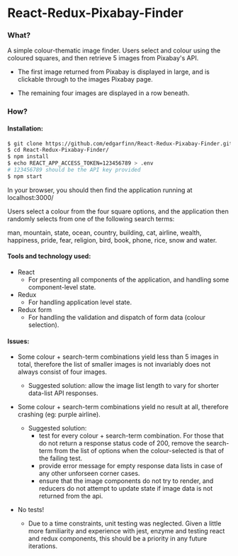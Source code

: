 # React-Redux-Pixabay-Finder

### What?
A simple colour-thematic image finder. Users select and colour using the coloured squares, and then retrieve 5 images from Pixabay's API.

- The first image returned from Pixabay is displayed in large, and is clickable through to the images Pixabay page.

- The remaining four images are displayed in a row beneath.

### How?

#### Installation:

```bash
$ git clone https://github.com/edgarfinn/React-Redux-Pixabay-Finder.git
$ cd React-Redux-Pixabay-Finder/
$ npm install
$ echo REACT_APP_ACCESS_TOKEN=123456789 > .env
# 123456789 should be the API key provided
$ npm start
```

In your browser, you should then find the application running at localhost:3000/

Users select a colour from the four square options, and the application then randomly selects from one of the following search terms:

man, mountain, state, ocean, country, building, cat, airline, wealth, happiness, pride, fear, religion, bird, book, phone, rice, snow and water.

#### Tools and technology used:

- React
  - For presenting all components of the application, and handling some component-level state.
- Redux
  - For handling application level state.
- Redux form
  - For handling the validation and dispatch of form data (colour selection).

#### Issues:
- Some colour + search-term combinations yield less than 5 images in total, therefore the list of smaller images is not invariably does not always consist of four images.

  - Suggested solution: allow the image list length to vary for shorter data-list API responses.

- Some colour + search-term combinations yield no result at all, therefore crashing (eg: purple airline).

  - Suggested solution:
    - test for every colour + search-term combination. For those that do not return a response status code of 200, remove the search-term from the list of options when the colour-selected is that of the failing test.
    - provide error message for empty response data lists in case of any other unforseen corner cases.
    - ensure that the image components do not try to render, and reducers do not attempt to update state if image data is not returned from the api.


- No tests!
  - Due to a time constraints, unit testing was neglected. Given a little more familiarity and experience with jest, enzyme and testing react and redux components, this should be a priority in any future iterations.
